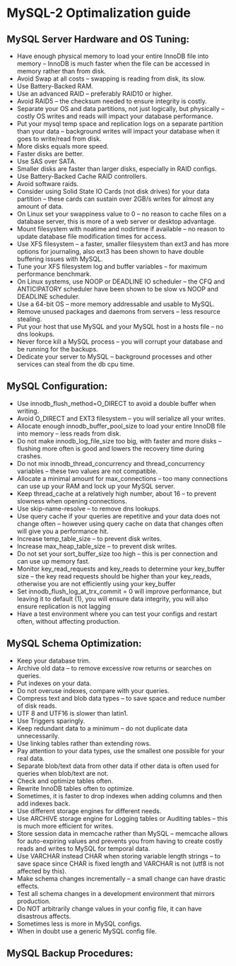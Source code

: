 MySQL-2 Optimalization guide
==================================

## MySQL Server Hardware and OS Tuning:

- Have enough physical memory to load your entire InnoDB file into memory – InnoDB is much faster when the file can be accessed in memory rather than from disk.
- Avoid Swap at all costs – swapping is reading from disk, its slow.
- Use Battery-Backed RAM.
- Use an advanced RAID – preferably RAID10 or higher.
- Avoid RAID5 – the checksum needed to ensure integrity is costly.
- Separate your OS and data partitions, not just logically, but physically – costly OS writes and reads will impact your database performance.
- Put your mysql temp space and replication logs on a separate partition than your data – background writes will impact your database when it goes to write/read from disk.
- More disks equals more speed.
- Faster disks are better.
- Use SAS over SATA.
- Smaller disks are faster than larger disks, especially in RAID configs.
- Use Battery-Backed Cache RAID controllers.
- Avoid software raids.
- Consider using Solid State IO Cards (not disk drives) for your data partition – these cards can sustain over 2GB/s writes for almost any amount of data.
- On Linux set your swappiness value to 0 – no reason to cache files on a database server, this is more of a web server or desktop advantage.
- Mount filesystem with noatime and nodirtime if available – no reason to update database file modification times for access.
- Use XFS filesystem – a faster, smaller filesystem than ext3 and has more options for journaling, also ext3 has been shown to have double buffering issues with MySQL.
- Tune your XFS filesystem log and buffer variables – for maximum performance benchmark.
- On Linux systems, use NOOP or DEADLINE IO scheduler – the CFQ and ANTICIPATORY scheduler have been shown to be slow vs NOOP and DEADLINE scheduler.
- Use a 64-bit OS – more memory addressable and usable to MySQL.
- Remove unused packages and daemons from servers – less resource stealing.
- Put your host that use MySQL and your MySQL host in a hosts file – no dns lookups.
- Never force kill a MySQL process – you will corrupt your database and be running for the backups.
- Dedicate your server to MySQL – background processes and other services can steal from the db cpu time.

## MySQL Configuration:

- Use innodb_flush_method=O_DIRECT to avoid a double buffer when writing.
- Avoid O_DIRECT and EXT3 filesystem – you will serialize all your writes.
- Allocate enough innodb_buffer_pool_size to load your entire InnoDB file into memory – less reads from disk.
- Do not make innodb_log_file_size too big, with faster and more disks – flushing more often is good and lowers the recovery time during crashes.
- Do not mix innodb_thread_concurrency and thread_concurrency variables – these two values are not compatible.
- Allocate a minimal amount for max_connections – too many connections can use up your RAM and lock up your MySQL server.
- Keep thread_cache at a relatively high number, about 16 – to prevent slowness when opening connections.
- Use  skip-name-resolve – to remove dns lookups.
- Use query cache if your queries are repetitive and your data does not change often – however using query cache on data that changes often will give you a performance hit.
- Increase temp_table_size – to prevent disk writes.
- Increase max_heap_table_size – to prevent disk writes.
- Do not set your sort_buffer_size too high – this is per connection and can use up memory fast.
- Monitor key_read_requests and key_reads to determine your key_buffer size – the key read requests should be higher than your key_reads, otherwise you are not efficiently using your key_buffer
- Set innodb_flush_log_at_trx_commit = 0 will improve performance, but leaving it to default (1), you will ensure data integrity, you will also ensure replication is not lagging
- Have a test environment where you can test your configs and restart often, without affecting production.

## MySQL Schema Optimization:

- Keep your database trim.
- Archive old data – to remove excessive row returns or searches on queries.
- Put indexes on your data.
- Do not overuse indexes, compare with your queries.
- Compress text and blob data types – to save space and reduce number of disk reads.
- UTF 8 and UTF16 is slower than latin1.
- Use Triggers sparingly.
- Keep redundant data to a minimum – do not duplicate data unnecessarily.
- Use linking tables rather than extending rows.
- Pay attention to your data types, use the smallest one possible for your real data.
- Separate blob/text data from other data if other data is often used for queries when blob/text are not.
- Check and optimize tables often.
- Rewrite InnoDB tables often to optimize.
- Sometimes, it is faster to drop indexes when adding columns and then add indexes back.
- Use different storage engines for different needs.
- Use ARCHIVE storage engine for Logging tables or Auditing tables – this is much more efficient for writes.
- Store session data in memcache rather than MySQL – memcache allows for auto-expiring values and prevents you from having to create costly reads and writes to MySQL for temporal data.
- Use VARCHAR instead CHAR when storing variable length strings – to save space since CHAR is fixed length and VARCHAR is not (utf8 is not affected by this).
- Make schema changes incrementally – a small change can have drastic effects.
- Test all schema changes in a development environment that mirrors production.
- Do NOT arbitrarily change values in your config file, it can have disastrous affects.
- Sometimes less is more in MySQL configs.
- When in doubt use a generic MySQL config file.

## MySQL Backup Procedures:
